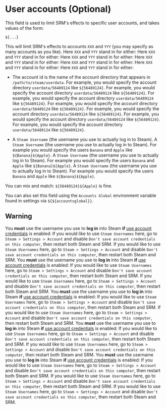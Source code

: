 # User accounts (Optional)

This field is used to limit SRM's effects to specific user accounts, and takes values of the form:

`${...}`

This will limit SRM's effects to accounts `XXX` and `YYY` (you may specify as many accounts as you like). Here `XXX` and `YYY` stand in for either: Here `XXX` and `YYY` stand in for either: Here `XXX` and `YYY` stand in for either: Here `XXX` and `YYY` stand in for either: Here `XXX` and `YYY` stand in for either: Here `XXX` and `YYY` stand in for either: Here `XXX` and `YYY` stand in for either:

- The account id is the name of the account directory that appears in `/path/to/steam/userdata`. For example, you would specify the account directory `userdata/56489124` like `${56489124}`. For example, you would specify the account directory `userdata/56489124` like `${56489124}`. For example, you would specify the account directory `userdata/56489124` like `${56489124}`. For example, you would specify the account directory `userdata/56489124` like `${56489124}`. For example, you would specify the account directory `userdata/56489124` like `${56489124}`. For example, you would specify the account directory `userdata/56489124` like `${56489124}`. For example, you would specify the account directory `userdata/56489124` like `${56489124}`.

- A `Steam Username` (the username you use to actually log in to Steam). A `Steam Username` (the username you use to actually log in to Steam). For example you would specify the users `Banana` and `Apple` like `${Banana}${Apple}`. A `Steam Username` (the username you use to actually log in to Steam). For example you would specify the users `Banana` and `Apple` like `${Banana}${Apple}`. A `Steam Username` (the username you use to actually log in to Steam). For example you would specify the users `Banana` and `Apple` like `${Banana}${Apple}`.

You can mix and match: `${56489124}${Apple}` is fine.

You can also set this field using the `Accounts Global` environment variable found in settings via `${${accountsglobal}}`.

## Warning

You **must** use the username you use to **log in** into Steam **if** [use account credentials](#what-does-use-account-credentials-do) is enabled: If you would like to use `Steam Usernames` here, go to `Steam > Settings > Account` and disable `Don't save account credentials on this computer`, then restart both Steam and SRM. If you would like to use `Steam Usernames` here, go to `Steam > Settings > Account` and disable `Don't save account credentials on this computer`, then restart both Steam and SRM. You **must** use the username you use to **log in** into Steam **if** [use account credentials](#what-does-use-account-credentials-do) is enabled: If you would like to use `Steam Usernames` here, go to `Steam > Settings > Account` and disable `Don't save account credentials on this computer`, then restart both Steam and SRM. If you would like to use `Steam Usernames` here, go to `Steam > Settings > Account` and disable `Don't save account credentials on this computer`, then restart both Steam and SRM. You **must** use the username you use to **log in** into Steam **if** [use account credentials](#what-does-use-account-credentials-do) is enabled: If you would like to use `Steam Usernames` here, go to `Steam > Settings > Account` and disable `Don't save account credentials on this computer`, then restart both Steam and SRM. If you would like to use `Steam Usernames` here, go to `Steam > Settings > Account` and disable `Don't save account credentials on this computer`, then restart both Steam and SRM. You **must** use the username you use to **log in** into Steam **if** [use account credentials](#what-does-use-account-credentials-do) is enabled: If you would like to use `Steam Usernames` here, go to `Steam > Settings > Account` and disable `Don't save account credentials on this computer`, then restart both Steam and SRM. If you would like to use `Steam Usernames` here, go to `Steam > Settings > Account` and disable `Don't save account credentials on this computer`, then restart both Steam and SRM. You **must** use the username you use to **log in** into Steam **if** [use account credentials](#what-does-use-account-credentials-do) is enabled: If you would like to use `Steam Usernames` here, go to `Steam > Settings > Account` and disable `Don't save account credentials on this computer`, then restart both Steam and SRM. If you would like to use `Steam Usernames` here, go to `Steam > Settings > Account` and disable `Don't save account credentials on this computer`, then restart both Steam and SRM. If you would like to use `Steam Usernames` here, go to `Steam > Settings > Account` and disable `Don't save account credentials on this computer`, then restart both Steam and SRM.
